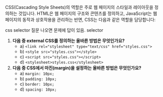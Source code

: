 CSS(Cascading Style Sheets)의 역할은 주로 웹 페이지의 스타일과 레이아웃을 정의하는 것입니다. HTML은 웹 페이지의 구조와 콘텐츠를 정의하고, JavaScript는 웹 페이지의 동작과 상호작용을 관리하는 반면, CSS는 다음과 같은 역할을 담당합니다:


css selector 질문 나오면 문제에 답이 있음. selector

1. **다음 중 external CSS를 정의하는 올바른 방법은 무엇인가요?**
    - a) `<link rel="stylesheet" type="text/css" href="styles.css">`
    - b) `<style src="styles.css"></style>`
    - c) `<script src="styles.css"></script>`
    - d) `<stylesheet>styles.css</stylesheet>`
2. **다음 중 CSS에서 마진(margin)을 설정하는 올바른 방법은 무엇인가요?**
    - a) `margin: 10px;`
    - b) `padding: 10px;`
    - c) `border: 10px;`
    - d) `spacing: 10px;`
